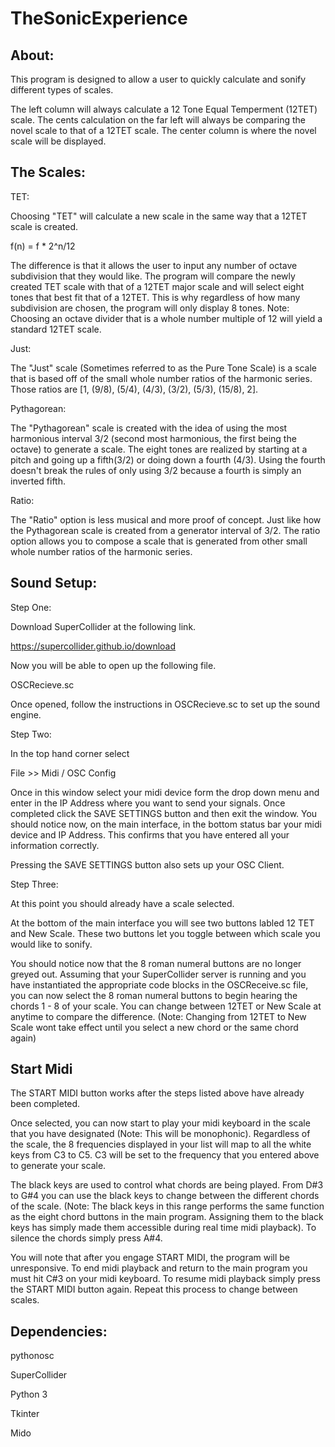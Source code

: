# TheSonicExperience

About:
--------------------------------------------

This program is designed to allow a user to quickly calculate and sonify different types of scales. 

The left column will always calculate a 12 Tone Equal Temperment (12TET) scale. The cents calculation on the far
left will always be comparing the novel scale to that of a 12TET scale. The center column is where the novel 
scale will be displayed.

The Scales:
--------------------------------------------

TET:

Choosing "TET" will calculate a new scale in the same way that a 12TET scale is created. 

f(n) = f * 2^n/12

The difference is that it allows the user to input any number of octave subdivision that they would like.
The program will compare the newly created TET scale with that of a 12TET major scale and will select eight 
tones that best fit that of a 12TET. This is why regardless of how many subdivision are chosen, 
the program will only display 8 tones. 
Note: Choosing an octave divider that is a whole number multiple of 12 will yield a standard 12TET scale. 

Just:

The "Just" scale (Sometimes referred to as the Pure Tone Scale) is a scale that is based off of the 
small whole number ratios of the harmonic series. Those ratios are [1, (9/8), (5/4), (4/3), (3/2), (5/3), (15/8), 2].

Pythagorean:

The "Pythagorean" scale is created with the idea of using the most harmonious interval 3/2 (second 
most harmonious, the first being the octave) to generate a scale. The eight tones are realized by starting at a 
pitch and going up a fifth(3/2) or doing down a fourth (4/3). Using the fourth doesn't break the rules of only using
3/2 because a fourth is simply an inverted fifth. 

Ratio:

The "Ratio" option is less musical and more proof of concept. Just like how the Pythagorean scale is
created from a generator interval of 3/2. The ratio option allows you to compose a scale that is generated from 
other small whole number ratios of the harmonic series. 


Sound Setup:
--------------------------------------------
Step One:

Download SuperCollider at the following link. 

https://supercollider.github.io/download

Now you will be able to open up the following file. 

OSCRecieve.sc

Once opened, follow the instructions in OSCRecieve.sc to set up the sound engine. 

Step Two:

In the top hand corner select

File >> Midi / OSC Config

Once in this window select your midi device form the drop down menu
and enter in the IP Address where you want to send your signals. 
Once completed click the SAVE SETTINGS button and then exit the window. 
You should notice now, on the main interface, in the bottom status bar your midi device and IP Address. 
This confirms that you have entered all your information correctly.

Pressing the SAVE SETTINGS button also sets up your OSC Client. 

Step Three:

At this point you should already have a scale selected. 

At the bottom of the main interface you will see two buttons labled 12 TET and New Scale.
These two buttons let you toggle between which scale you would like to sonify. 

You should notice now that the 8 roman numeral buttons are no longer greyed out. Assuming 
that your SuperCollider server is running and you have instantiated the appropriate code blocks
in the OSCReceive.sc file, you can now select the 8 roman numeral 
buttons to begin hearing the chords 1 - 8 of your scale. 
You can change between 12TET or 
New Scale at anytime to compare the difference. 
(Note: Changing from 12TET to New Scale wont take effect until you select a new chord or the same chord again)

Start Midi
--------------------------------------------

The START MIDI button works after the steps listed above have already been completed.

Once selected, you can now start to play your midi keyboard in the scale that you have
designated (Note: This will be monophonic). Regardless of the scale, the 8 frequencies 
displayed in your list will map to all the white keys from C3 to C5. 
C3 will be set to the frequency that you entered above to generate your scale.

The black keys are used to control what chords are being played. From D#3 to G#4 you can use 
the black keys to change between the different chords of the scale. (Note: The black keys in this range
performs the same function as the eight chord buttons in the main program. Assigning
them to the black keys has simply made them accessible
during real time midi playback). To silence the chords simply press A#4.  

You will note that after you engage START MIDI, the program will be unresponsive. To end midi playback 
and return to the main program you must hit C#3 on your midi keyboard. To resume midi playback simply press the 
START MIDI button again. Repeat this process to change between scales.  

Dependencies:
--------------------------------------------

pythonosc

SuperCollider

Python 3

Tkinter

Mido

